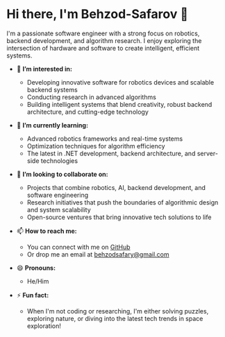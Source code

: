 # Hi there, I'm Behzod-Safarov 👋

I'm a passionate software engineer with a strong focus on robotics, backend development, and algorithm research. I enjoy exploring the intersection of hardware and software to create intelligent, efficient systems.

- 👀 **I’m interested in:**  
  - Developing innovative software for robotics devices and scalable backend systems  
  - Conducting research in advanced algorithms  
  - Building intelligent systems that blend creativity, robust backend architecture, and cutting-edge technology

- 🌱 **I’m currently learning:**  
  - Advanced robotics frameworks and real-time systems  
  - Optimization techniques for algorithm efficiency  
  - The latest in .NET development, backend architecture, and server-side technologies

- 💞️ **I’m looking to collaborate on:**  
  - Projects that combine robotics, AI, backend development, and software engineering  
  - Research initiatives that push the boundaries of algorithmic design and system scalability  
  - Open-source ventures that bring innovative tech solutions to life

- 📫 **How to reach me:**  
  - You can connect with me on [GitHub](https://github.com/Behzod-Safarov)  
  - Or drop me an email at [behzodsafary@gmail.com](mailto:behzodsafary@gmail.com)

- 😄 **Pronouns:**  
  - He/Him

- ⚡ **Fun fact:**  
  - When I'm not coding or researching, I'm either solving puzzles, exploring nature, or diving into the latest tech trends in space exploration!

